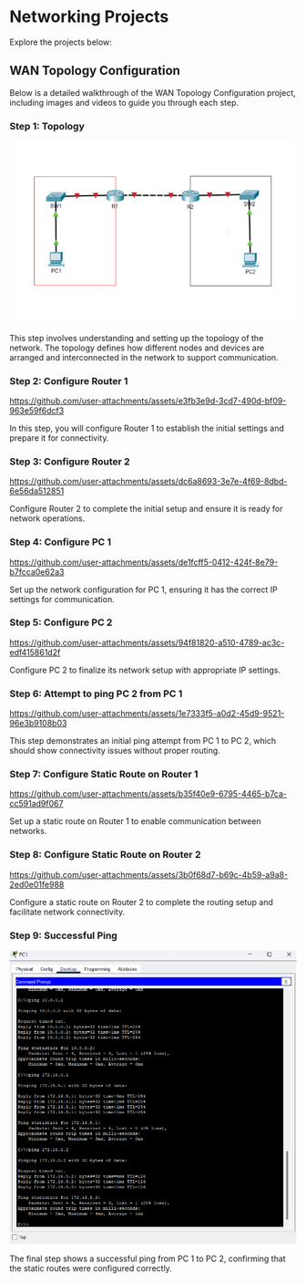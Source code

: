 # Networking Projects

Explore the projects below:

## WAN Topology Configuration

Below is a detailed walkthrough of the WAN Topology Configuration project, including images and videos to guide you through each step.

### Step 1: Topology

![Topology Diagram](topology.png)

This step involves understanding and setting up the topology of the network. The topology defines how different nodes and devices are arranged and interconnected in the network to support communication.

### Step 2: Configure Router 1

https://github.com/user-attachments/assets/e3fb3e9d-3cd7-490d-bf09-963e59f6dcf3

In this step, you will configure Router 1 to establish the initial settings and prepare it for connectivity.

### Step 3: Configure Router 2

https://github.com/user-attachments/assets/dc6a8693-3e7e-4f69-8dbd-6e56da512851

Configure Router 2 to complete the initial setup and ensure it is ready for network operations.

### Step 4: Configure PC 1

https://github.com/user-attachments/assets/de1fcff5-0412-424f-8e79-b7fcca0e62a3

Set up the network configuration for PC 1, ensuring it has the correct IP settings for communication.

### Step 5: Configure PC 2

https://github.com/user-attachments/assets/94f81820-a510-4789-ac3c-edf415861d2f

Configure PC 2 to finalize its network setup with appropriate IP settings.

### Step 6: Attempt to ping PC 2 from PC 1

https://github.com/user-attachments/assets/1e7333f5-a0d2-45d9-9521-96e3b9108b03

This step demonstrates an initial ping attempt from PC 1 to PC 2, which should show connectivity issues without proper routing.

### Step 7: Configure Static Route on Router 1

https://github.com/user-attachments/assets/b35f40e9-6795-4465-b7ca-cc591ad9f067

Set up a static route on Router 1 to enable communication between networks.

### Step 8: Configure Static Route on Router 2

https://github.com/user-attachments/assets/3b0f68d7-b69c-4b59-a9a8-2ed0e01fe988

Configure a static route on Router 2 to complete the routing setup and facilitate network connectivity.

### Step 9: Successful Ping

![Successful Ping Result](yes-ping.png)

The final step shows a successful ping from PC 1 to PC 2, confirming that the static routes were configured correctly.


